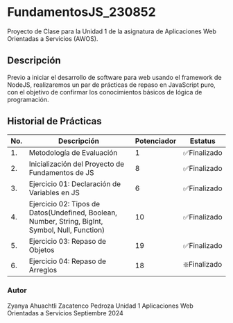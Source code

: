 # FundamentosJS_230852
Proyecto de Clase para la Unidad 1 de la asignatura de Aplicaciones Web Orientadas a Servicios (AWOS).


## Descripción

Previo a iniciar el desarrollo de software para web usando el framework de NodeJS, realizaremos un par de prácticas de repaso en JavaScript puro, con el objetivo de confirmar los conocimientos básicos de lógica de programación.

## Historial de Prácticas

|No.|Descripción|Potenciador|Estatus|
|--|--|--|--|
|1.|Metodología de Evaluación|1|✅Finalizado|
|2.|Inicialización del Proyecto de Fundamentos de JS|8|✅Finalizado|
|3.|Ejercicio 01: Declaración de Variables en JS|6|✅Finalizado|
|4.|Ejercicio 02: Tipos de Datos(Undefined, Boolean, Number, String, BigInt, Symbol, Null, Function)|10|✅Finalizado|
|5.|Ejercicio 03: Repaso de Objetos|19|✅Finalizado|
|6.|Ejercicio 04: Repaso de Arreglos|18|❇️Finalizado|



### Autor
Zyanya Ahuachtli Zacatenco Pedroza
Unidad 1
Aplicaciones Web Orientadas a Servicios
Septiembre 2024
